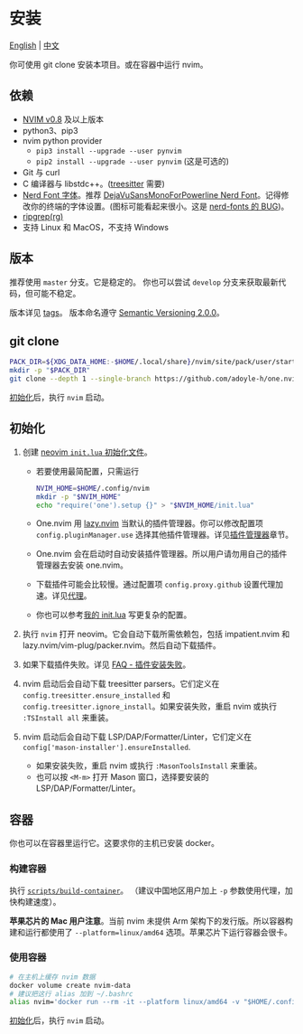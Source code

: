 # 安装

[English](./install-and-init.md) | [中文](./install-and-init.zh.md)

你可使用 git clone 安装本项目。或在容器中运行 nvim。

## 依赖

- [NVIM v0.8][] 及以上版本
- python3、pip3
- nvim python provider
  - `pip3 install --upgrade --user pynvim`
  - `pip2 install --upgrade --user pynvim` (这是可选的)
- Git 与 curl
- C 编译器与 libstdc++。([treesitter](https://github.com/nvim-treesitter/nvim-treesitter#requirements) 需要)
- [Nerd Font 字体][Nerd Font]。推荐 [DejaVuSansMonoForPowerline Nerd Font][font]。记得修改你的终端的字体设置。(图标可能看起来很小。这是 [nerd-fonts 的 BUG](https://github.com/ryanoasis/nerd-fonts/issues/1061))。
- [ripgrep(rg)](https://github.com/BurntSushi/ripgrep)
- 支持 Linux 和 MacOS，不支持 Windows

## 版本

推荐使用 `master` 分支。它是稳定的。
你也可以尝试 `develop` 分支来获取最新代码，但可能不稳定。

版本详见 [tags][]。
版本命名遵守 [Semantic Versioning 2.0.0](http://semver.org/spec/v2.0.0.html)。

## git clone

```sh
PACK_DIR=${XDG_DATA_HOME:-$HOME/.local/share}/nvim/site/pack/user/start
mkdir -p "$PACK_DIR"
git clone --depth 1 --single-branch https://github.com/adoyle-h/one.nvim.git "$PACK_DIR"/one.nvim
```

[初始化](#初始化)后，执行 `nvim` 启动。

## 初始化

1. 创建 [neovim `init.lua` 初始化文件](https://neovim.io/doc/user/lua-guide.html#lua-guide-config)。

    - 若要使用最简配置，只需运行

      ```sh
      NVIM_HOME=$HOME/.config/nvim
      mkdir -p "$NVIM_HOME"
      echo "require('one').setup {}" > "$NVIM_HOME/init.lua"
      ```

    - One.nvim 用 [lazy.nvim][] 当默认的插件管理器。你可以修改配置项 `config.pluginManager.use` 选择其他插件管理器。详见[插件管理器](../README.zh.md#插件管理器)章节。
    - One.nvim 会在启动时自动安装插件管理器。所以用户请勿用自己的插件管理器去安装 one.nvim。
    - 下载插件可能会比较慢。通过配置项 `config.proxy.github` 设置代理加速。详见[代理](./usage/proxy.zh.md)。
    - 你也可以参考[我的 init.lua][init.lua] 写更复杂的配置。

2. 执行 `nvim` 打开 neovim。它会自动下载所需依赖包，包括 impatient.nvim 和 lazy.nvim/vim-plug/packer.nvim。然后自动下载插件。

3. 如果下载插件失败。详见 [FAQ - 插件安装失败](./faq/install-failed.zh.md#插件安装失败)。

4. nvim 启动后会自动下载 treesitter parsers。它们定义在 `config.treesitter.ensure_installed` 和 `config.treesitter.ignore_install`。如果安装失败，重启 nvim 或执行 `:TSInstall all` 来重装。

5. nvim 启动后会自动下载 LSP/DAP/Formatter/Linter，它们定义在 `config['mason-installer'].ensureInstalled`.

    - 如果安装失败，重启 nvim 或执行 `:MasonToolsInstall` 来重装。
    - 也可以按 `<M-m>` 打开 Mason 窗口，选择要安装的 LSP/DAP/Formatter/Linter。


## 容器

你也可以在容器里运行它。这要求你的主机已安装 docker。

### 构建容器

执行 [`scripts/build-container`](../scripts/build-container)。
（建议中国地区用户加上 `-p` 参数使用代理，加快构建速度）。

**苹果芯片的 Mac 用户注意**。当前 nvim 未提供 Arm 架构下的发行版。所以容器构建和运行都使用了 `--platform=linux/amd64` 选项。苹果芯片下运行容器会很卡。

### 使用容器

```sh
# 在主机上缓存 nvim 数据
docker volume create nvim-data
# 建议把这行 alias 加到 ~/.bashrc
alias nvim='docker run --rm -it --platform linux/amd64 -v "$HOME/.config/nvim:/root/.config/nvim" -v "nvim-data:/root/.local/share/nvim" -v "$PWD:/workspace" adoyle/one.nvim:v0.8.0'
```

[初始化](#初始化)后，执行 `nvim` 启动。


<!-- links -->

[tags]: https://github.com/adoyle-h/one.nvim/tags
[font]: https://github.com/ryanoasis/nerd-fonts/tree/master/patched-fonts/DejaVuSansMono
[Nerd Font]: https://github.com/ryanoasis/nerd-fonts
[mason.nvim]: https://github.com/williamboman/mason.nvim
[null-ls]: https://github.com/jose-elias-alvarez/null-ls.nvim
[nvim-lspconfig]: https://github.com/neovim/nvim-lspconfig
[NVIM v0.8]: https://github.com/neovim/neovim/releases/tag/v0.8.0
[init.lua]: https://github.com/adoyle-h/neovim-config/blob/master/init.lua
[packer.nvim]: https://github.com/wbthomason/packer.nvim
[impatient.nvim]: https://github.com/lewis6991/impatient.nvim
[treesitter]: https://github.com/nvim-treesitter/nvim-treesitter
[lazy.nvim]: https://github.com/folke/lazy.nvim
